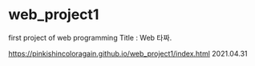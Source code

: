 # web_project1
first project of web programming
Title : Web 타짜.

https://pinkishincoloragain.github.io/web_project1/index.html
2021.04.31
